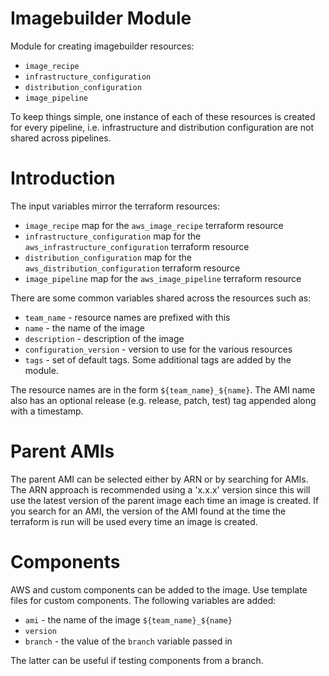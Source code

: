 # Imagebuilder Module

Module for creating imagebuilder resources:

- `image_recipe`
- `infrastructure_configuration`
- `distribution_configuration`
- `image_pipeline`

To keep things simple, one instance of each of these resources is created for
every pipeline, i.e. infrastructure and distribution configuration are not
shared across pipelines.

# Introduction

The input variables mirror the terraform resources:

- `image_recipe` map for the `aws_image_recipe` terraform resource
- `infrastructure_configuration` map for the `aws_infrastructure_configuration` terraform resource
- `distribution_configuration` map for the `aws_distribution_configuration` terraform resource
- `image_pipeline` map for the `aws_image_pipeline` terraform resource

There are some common variables shared across the resources such as:

- `team_name` - resource names are prefixed with this
- `name` - the name of the image
- `description` - description of the image
- `configuration_version` - version to use for the various resources
- `tags` - set of default tags. Some additional tags are added by the module.

The resource names are in the form `${team_name}_${name}`.
The AMI name also has an optional release (e.g. release, patch, test) tag appended along with a timestamp.

# Parent AMIs

The parent AMI can be selected either by ARN or by searching for AMIs. The ARN
approach is recommended using a 'x.x.x' version since this will use the latest
version of the parent image each time an image is created. If you search for
an AMI, the version of the AMI found at the time the terraform is run will be
used every time an image is created.

# Components

AWS and custom components can be added to the image. Use template files for
custom components. The following variables are added:

- `ami` - the name of the image `${team_name}_${name}`
- `version`
- `branch` - the value of the `branch` variable passed in

The latter can be useful if testing components from a branch.
